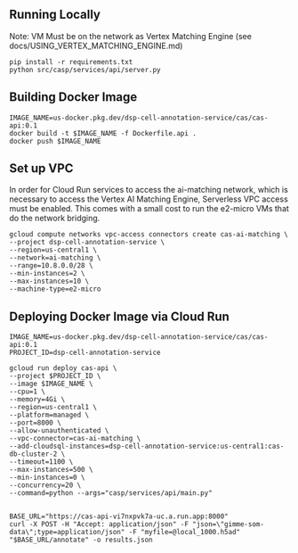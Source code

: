 ## Running Locally

Note: VM Must be on the network as Vertex Matching Engine (see docs/USING_VERTEX_MATCHING_ENGINE.md)

```
pip install -r requirements.txt
python src/casp/services/api/server.py
```

## Building Docker Image

```
IMAGE_NAME=us-docker.pkg.dev/dsp-cell-annotation-service/cas/cas-api:0.1
docker build -t $IMAGE_NAME -f Dockerfile.api .
docker push $IMAGE_NAME
```
## Set up VPC 
In order for Cloud Run services to access the ai-matching network, which is necessary to access the Vertex AI Matching Engine, Serverless VPC access must be enabled.  This comes with a small cost to run the e2-micro VMs that do the network bridging.

```
gcloud compute networks vpc-access connectors create cas-ai-matching \
--project dsp-cell-annotation-service \
--region=us-central1 \
--network=ai-matching \
--range=10.8.0.0/28 \
--min-instances=2 \
--max-instances=10 \
--machine-type=e2-micro
```

## Deploying Docker Image via Cloud Run
```
IMAGE_NAME=us-docker.pkg.dev/dsp-cell-annotation-service/cas/cas-api:0.1
PROJECT_ID=dsp-cell-annotation-service

gcloud run deploy cas-api \
--project $PROJECT_ID \
--image $IMAGE_NAME \
--cpu=1 \
--memory=4Gi \
--region=us-central1 \
--platform=managed \
--port=8000 \
--allow-unauthenticated \
--vpc-connector=cas-ai-matching \
--add-cloudsql-instances=dsp-cell-annotation-service:us-central1:cas-db-cluster-2 \
--timeout=1100 \
--max-instances=500 \
--min-instances=0 \
--concurrency=20 \
--command=python --args="casp/services/api/main.py"


BASE_URL="https://cas-api-vi7nxpvk7a-uc.a.run.app:8000"
curl -X POST -H "Accept: application/json" -F "json=\"gimme-som-data\";type=application/json" -F "myfile=@local_1000.h5ad" "$BASE_URL/annotate" -o results.json
